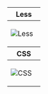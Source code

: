 <table>
<thead>
<tr>
<th height=30>
Less
</th>
</tr>
</thead>
<tbody>
<tr>
<td height=60 width=60>
<img src=https://github.com/AndriiKot/___Icons__and__Links___/blob/main/icons/less.svg alt=Less>
</td>
</tr>
</tbody>
<thead>
<tr>
<th height=30>
CSS
</th>
</tr>
</thead>
<tbody>
<tr>
<td height=60 width=60>
<img src=https://github.com/AndriiKot/___Icons__and__Links___/blob/main/icons/css.svg alt=CSS>
</td>
</tr>
</tbody>
</table>
